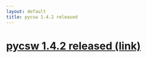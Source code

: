 ```yaml
---
layout: default
title: pycsw 1.4.2 released
---
```


# [pycsw 1.4.2 released (link)](http://lists.osgeo.org/pipermail/pycsw-devel/2013-June/000206.html)

